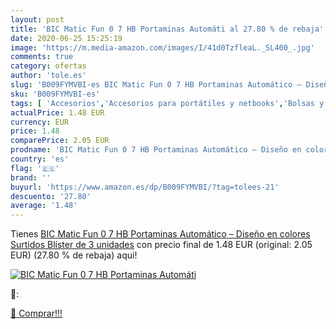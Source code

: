 ```yaml
---
layout: post
title: 'BIC Matic Fun 0 7 HB Portaminas Automáti al 27.80 % de rebaja'
date: 2020-06-25 15:25:19
image: 'https://m.media-amazon.com/images/I/41d0TzfleaL._SL400_.jpg'
comments: true
category: ofertas
author: 'tole.es'
slug: 'B009FYMVBI-es BIC Matic Fun 0 7 HB Portaminas Automático – Diseño en...'
sku: 'B009FYMVBI-es'
tags: [ 'Accesorios','Accesorios para portátiles y netbooks','Bolsas y fundas para portátiles y netbooks','Cámaras analógicas','Cámaras instantáneas analógicas','Electrónica','Fotografía y videocámaras','Herramientas de mano para jardinería','Informática','Jardinería','Jardín','Mochilas para portátiles y netbooks','Tabletas gráficas','Teclados, ratones y periféricos de entrada','Tijeras de podar para jardinería','portaminas', ]
actualPrice: 1.48 EUR
currency: EUR
price: 1.48
comparePrice: 2.05 EUR
prodname: 'BIC Matic Fun 0 7 HB Portaminas Automático – Diseño en colores Surtidos  Blíster de 3 unidades'
country: 'es'
flag: '🇪🇸'
brand: ''
buyurl: 'https://www.amazon.es/dp/B009FYMVBI/?tag=tolees-21'
descuento: '27.80'
average: '1.48'
---
```


Tienes [BIC Matic Fun 0 7 HB Portaminas Automático – Diseño en colores Surtidos  Blíster de 3 unidades](https://www.amazon.es/dp/B009FYMVBI/?tag=tolees-21) con precio final de  1.48 EUR (original: 2.05 EUR) (27.80 %  de rebaja) aqui!

[![BIC Matic Fun 0 7 HB Portaminas Automáti](https://m.media-amazon.com/images/I/41d0TzfleaL._SL400_.jpg)](https://www.amazon.es/dp/B009FYMVBI/?tag=tolees-21)

🔎:


[🛒 Comprar!!!](https://www.amazon.es/dp/B009FYMVBI/?tag=tolees-21)
